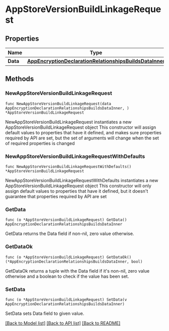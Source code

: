 # AppStoreVersionBuildLinkageRequest

## Properties

Name | Type | Description | Notes
------------ | ------------- | ------------- | -------------
**Data** | [**AppEncryptionDeclarationRelationshipsBuildsDataInner**](AppEncryptionDeclarationRelationshipsBuildsDataInner.md) |  | 

## Methods

### NewAppStoreVersionBuildLinkageRequest

`func NewAppStoreVersionBuildLinkageRequest(data AppEncryptionDeclarationRelationshipsBuildsDataInner, ) *AppStoreVersionBuildLinkageRequest`

NewAppStoreVersionBuildLinkageRequest instantiates a new AppStoreVersionBuildLinkageRequest object
This constructor will assign default values to properties that have it defined,
and makes sure properties required by API are set, but the set of arguments
will change when the set of required properties is changed

### NewAppStoreVersionBuildLinkageRequestWithDefaults

`func NewAppStoreVersionBuildLinkageRequestWithDefaults() *AppStoreVersionBuildLinkageRequest`

NewAppStoreVersionBuildLinkageRequestWithDefaults instantiates a new AppStoreVersionBuildLinkageRequest object
This constructor will only assign default values to properties that have it defined,
but it doesn't guarantee that properties required by API are set

### GetData

`func (o *AppStoreVersionBuildLinkageRequest) GetData() AppEncryptionDeclarationRelationshipsBuildsDataInner`

GetData returns the Data field if non-nil, zero value otherwise.

### GetDataOk

`func (o *AppStoreVersionBuildLinkageRequest) GetDataOk() (*AppEncryptionDeclarationRelationshipsBuildsDataInner, bool)`

GetDataOk returns a tuple with the Data field if it's non-nil, zero value otherwise
and a boolean to check if the value has been set.

### SetData

`func (o *AppStoreVersionBuildLinkageRequest) SetData(v AppEncryptionDeclarationRelationshipsBuildsDataInner)`

SetData sets Data field to given value.



[[Back to Model list]](../README.md#documentation-for-models) [[Back to API list]](../README.md#documentation-for-api-endpoints) [[Back to README]](../README.md)


